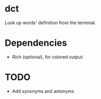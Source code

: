 # dct
Look up words' definition from the terminal.
# Dependencies
- Rich (optional), for colored output.
# TODO
- Add synonyms and antonyms
